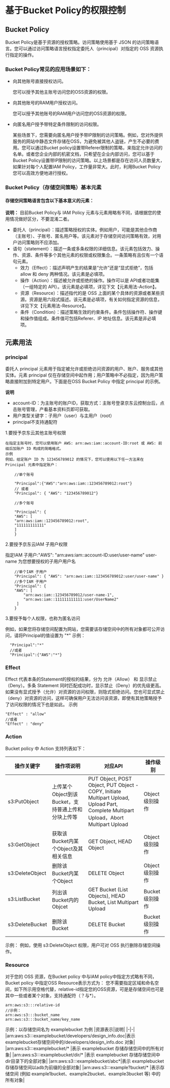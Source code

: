 # 基于Bucket Policy的权限控制

## Bucket Policy 

Bucket Policy是基于资源的授权策略。访问策略使用基于 JSON 的访问策略语言。您可以通过访问策略语言授权指定委托人（principal）对指定的 OSS 资源执行指定的操作。

### Bucket Policy常见的应用场景如下：

-   向其他账号直接授权访问。

    您可以授予其他主账号访问您的OSS资源的权限。

-   向其他账号的RAM用户授权访问。

    您可以授予其他账号的RAM用户访问您的OSS资源的权限。

-   向匿名用户授予带特定条件限制的访问权限。

     某些场景下，您需要向匿名用户授予带IP限制的访问策略。例如，您对外提供服务的网站中静态文件存储在OSS，为避免被其他人盗链，产生不必要的费用。您可以通过Bucket policy设置带Referer限制的策略，来指定允许访问的名单。或者您企业内部的机密文档，只希望在企业内部访问，您可以基于Bucket Policy设置带IP限制的访问策略。以上场景都是存在访问人员数量大，如果针对每个人配置IAM Policy，工作量非常大。此时，利用Bucket Policy您可以高效方便地进行授权。
     
### Bucket Policy（存储空间策略）基本元素

#### 存储空间策略语言包含以下基本意义的元素：

**说明：** 目前Bucket Policy与 IAM Policy 元素与元素用略有不同，请根据您的使用情况做好区分，不要混淆二者。

* 委托人（principal）：描述策略授权的实体。例如用户，可能是其他合作商（主账号）、子账号、匿名用户等。该元素对于存储空间访问策略有效，对用户访问策略则不应添加。
* 语句（statement）：描述一条或多条权限的详细信息。该元素包括效力、操作、资源、条件等多个其他元素的权限或权限集合。一条策略有且仅有一个语句元素。
    - 效力（Effect）：描述声明产生的结果是“允许”还是“显式拒绝”，包括 allow 和 deny 两种情况。该元素是必填项。
    - 操作（Action）：描述被允许或拒绝的操作。操作可以是 API或者功能集（一组特定的 API）。该元素是必填项，详见下文【元素用法-Action】。
    - 资源（Resource）：描述指代的是 OSS 上面的某个具体的资源或者某些资源。资源是用六段式描述。该元素是必填项，有关如何指定资源的信息，详见下文【元素用法-Resource】。
    - 条件（Condition）：描述策略生效的约束条件。条件包括操作符、操作键和操作值组成。条件值可包括Referer、IP 地址信息。该元素是非必填项。
    
## 元素用法 

### principal

委托人 principal 元素用于指定被允许或拒绝访问资源的用户、账户、服务或其他实体。元素 principal 仅在存储空间中起作用；用户策略中不必指定，因为用户策略直接附加到特定用户。下面是在OSS Bucket Policy 中指定 principal 的示例。
   
**说明**
- account-ID：为主账号的账户ID，获取方式：主账号登录京东云控制台后，点击账号管理，产看基本资料页即可获取。
- 用户类型关键字：子用户（user）与主用户（root）
- principal不支持通配符

1.要授予京东云其他主账号权限

    在指定主账号时，您可以使用账户 AWS: arn:aws:iam::account-ID:root 或 AWS: 前缀后加账户 ID 构成的简略格式。
    示例
    例如，给定账户 ID 为 123456789012 的情况下，您可以使用以下任一方法来在 Principal 元素中指定账户：
    
```
    //单个账号

    "Principal":{"AWS":"arn:aws:iam::123456789012:root"}
    // 或者
    "Principal": { "AWS": "123456789012"}

    //多个账号

    "Principal": {
    "AWS": [
    "arn:aws:iam::123456789012:root",
    "111111111111"
    ]
    }  

```
    
2.要授予京东云IAM 子用户权限

  指定IAM 子用户:"AWS": "arn:aws:iam::account-ID:user/user-name"
  user-name 为您想要授权的子用户用户名
    
```
    //单个IAM 子用户
    "Principal": { "AWS": "arn:aws:iam::123456789012:user/user-name" }  
    //多个IAM 子用户
    "Principal": {
    "AWS": [
        "arn:aws:iam::123456789012/user-name-1",
        "arn:aws:iam::111111111111:user/UserName2"
     ]
    }

``` 
    
3.要授予每个人权限，也称为匿名访问
 
  例如，如果您将存储空间配置为网站，您需要该存储空间中的所有对象都可公开访问，请将Principal的值设置为 "*" 
  示例：
  
```
  "Principal":"*"
  //或者
  "Principal":{"AWS":"*"}
```
### Effect
Effect 代表本条的Statement的授权的结果，分为 允许（Allow） 和 显示禁止（Deny）。多条 Statement 同时匹配成功时，显示禁止（Deny）的优先级更高。
如果没有显式授予（允许）对资源的访问权限，则隐式拒绝访问。您也可显式禁止（deny）对资源的访问，这样可确保用户无法访问该资源，即使有其他策略授予了访问权限的情况下也是如此。
示例
```
"Effect" : "allow"
//或者
"Effect" : "deny"

```
### Action

Bucket policy 中 Action 支持列表如下：

|操作关键字|操作项说明|对应API|操作级别 | 
|-|-|-|-|
|s3:PutObject|上传某个Object到该Bucket，支持普通上传和分块上传等|PUT Object, POST Object, PUT Object - COPY, Initiate Multipart Upload, Upload Part, Complete Multipart Upload，Abort Multipart Upload|  Object 级别操作  |
|s3:GetObject|获取该Bucket内某个Object及其相关信息|GET Object, HEAD Object|	Object 级别操作  |
|s3:DeleteObject|删除该Bucket内某个Object|DELETE Object|Object 级别操作|
|s3:ListBucket|列出该Bucket内的Objcet|GET Bucket (List Objects), HEAD Bucket, List Multipart Upload|Bucket 级别操作 |
|s3:DeleteBucket|删除该Bucket|DELETE Bucket|Bucket 级别操作 |

示例：
例如，使用 s3:DeleteObject 权限，用户可对 OSS 执行删除存储空间操作。

### Resource

对于您的 OSS 资源，在Bucket policy 中与IAM policy中指定方式略有不同，Bucket policy 中指定OSS Resource表示方式为：
您不需要指定区域和命名空间，如下所示用空格代替，relative-id指定您的OSS资源，可是是存储空间也可是其中一些或者某个对象，支持通配符（？与*）。
```
arn:aws:s3:::relative-id
//示例：
arn:aws:s3:::bucket_name 
arn:aws:s3:::bucket_name/key_name

```
示例：以存储空间名为 examplebucket 为例
|资源表示|说明|
|-|-|
|arn:aws:s3:::examplebucket/developers/design_info.doc|表示examplebucket存储空间中的/developers/design_info.doc 对象|
|arn:aws:s3:::examplebucket/* |表示 examplebucket 存储存储空间中的所有对象|
|arn:aws:s3:::examplebucket/dir/* |表示 examplebucket 存储存储空间中dir目录下的全部对象|
|arn:aws:s3:::examplebucket/abc*|表示 examplebucket 存储存储空间以adb为前缀的全部对象|
|arn:aws:s3:::example?bucket/* |表示存储空间 (例如 example1bucket、example2bucket、example3bucket 等) 中的所有对象|






















